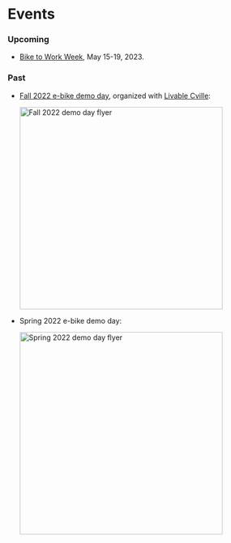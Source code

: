 # Events

### Upcoming

- [Bike to Work Week](https://biketoworkcville.org), May 15-19, 2023.

### Past

- [Fall 2022 e-bike demo day](https://www.eventbrite.com/e/ebike-demo-day-october-tickets-411906010967),
  organized with [Livable Cville](http://livablecville.org):

  <img src="/events/fall-2022-flyer-crop.jpg" alt="Fall 2022 demo day flyer" width=400 />

- Spring 2022 e-bike demo day:

  <img src="/events/spring-2022-flyer-crop.png" alt="Spring 2022 demo day flyer" width=400 />
